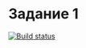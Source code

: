 # Задание 1
[![Build status](https://ci.appveyor.com/api/projects/status/uk4jfpas2gkdlivj/branch/main?svg=true)](https://ci.appveyor.com/project/AnastasiaGoryacheva88/api/branch/main)
